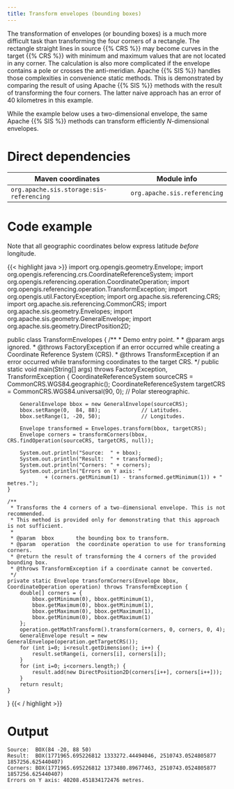 ```yaml
---
title: Transform envelopes (bounding boxes)
---
```


The transformation of envelopes (or bounding boxes) is a much more difficult task
than transforming the four corners of a rectangle.
The rectangle straight lines in source {{% CRS %}} may become curves in the target {{% CRS %}}
with minimum and maximum values that are not located in any corner.
The calculation is also more complicated if the envelope contains a pole or crosses the anti-meridian.
Apache {{% SIS %}} handles those complexities in convenience static methods.
This is demonstrated by comparing the result of using Apache {{% SIS %}} methods
with the result of transforming the four corners.
The latter naive approach has an error of 40 kilometres in this example.

While the example below uses a two-dimensional envelope,
the same Apache {{% SIS %}} methods can transform efficiently _N_-dimensional envelopes.


# Direct dependencies

Maven coordinates                           | Module info
------------------------------------------- | ----------------------------
`org.apache.sis.storage:sis-referencing`    | `org.apache.sis.referencing`


# Code example

Note that all geographic coordinates below express latitude *before* longitude.

{{< highlight java >}}
import org.opengis.geometry.Envelope;
import org.opengis.referencing.crs.CoordinateReferenceSystem;
import org.opengis.referencing.operation.CoordinateOperation;
import org.opengis.referencing.operation.TransformException;
import org.opengis.util.FactoryException;
import org.apache.sis.referencing.CRS;
import org.apache.sis.referencing.CommonCRS;
import org.apache.sis.geometry.Envelopes;
import org.apache.sis.geometry.GeneralEnvelope;
import org.apache.sis.geometry.DirectPosition2D;

public class TransformEnvelopes {
    /**
     * Demo entry point.
     *
     * @param  args  ignored.
     * @throws FactoryException   if an error occurred while creating a Coordinate Reference System (CRS).
     * @throws TransformException if an error occurred while transforming coordinates to the target CRS.
     */
    public static void main(String[] args) throws FactoryException, TransformException {
        CoordinateReferenceSystem sourceCRS = CommonCRS.WGS84.geographic();
        CoordinateReferenceSystem targetCRS = CommonCRS.WGS84.universal(90, 0);  // Polar stereographic.

        GeneralEnvelope bbox = new GeneralEnvelope(sourceCRS);
        bbox.setRange(0,  84, 88);             // Latitudes.
        bbox.setRange(1, -20, 50);             // Longitudes.

        Envelope transformed = Envelopes.transform(bbox, targetCRS);
        Envelope corners = transformCorners(bbox, CRS.findOperation(sourceCRS, targetCRS, null));

        System.out.println("Source:  " + bbox);
        System.out.println("Result:  " + transformed);
        System.out.println("Corners: " + corners);
        System.out.println("Errors on Y axis: "
                + (corners.getMinimum(1) - transformed.getMinimum(1)) + " metres.");
    }

    /**
     * Transforms the 4 corners of a two-dimensional envelope. This is not recommended.
     * This method is provided only for demonstrating that this approach is not sufficient.
     *
     * @param  bbox       the bounding box to transform.
     * @param  operation  the coordinate operation to use for transforming corners.
     * @return the result of transforming the 4 corners of the provided bounding box.
     * @throws TransformException if a coordinate cannot be converted.
     */
    private static Envelope transformCorners(Envelope bbox, CoordinateOperation operation) throws TransformException {
        double[] corners = {
            bbox.getMinimum(0), bbox.getMinimum(1),
            bbox.getMaximum(0), bbox.getMinimum(1),
            bbox.getMaximum(0), bbox.getMaximum(1),
            bbox.getMinimum(0), bbox.getMaximum(1)
        };
        operation.getMathTransform().transform(corners, 0, corners, 0, 4);
        GeneralEnvelope result = new GeneralEnvelope(operation.getTargetCRS());
        for (int i=0; i<result.getDimension(); i++) {
            result.setRange(i, corners[i], corners[i]);
        }
        for (int i=0; i<corners.length;) {
            result.add(new DirectPosition2D(corners[i++], corners[i++]));
        }
        return result;
    }
}
{{< / highlight >}}


# Output

```
Source:  BOX(84 -20, 88 50)
Result:  BOX(1771965.695226812 1333272.44494046, 2510743.0524805877 1857256.625440407)
Corners: BOX(1771965.695226812 1373480.89677463, 2510743.0524805877 1857256.625440407)
Errors on Y axis: 40208.451834172476 metres.
```
